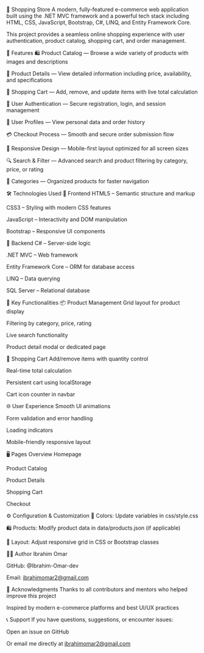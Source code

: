 🛒 Shopping Store
A modern, fully-featured e-commerce web application built using the .NET MVC framework and a powerful tech stack including HTML, CSS, JavaScript, Bootstrap, C#, LINQ, and Entity Framework Core.

This project provides a seamless online shopping experience with user authentication, product catalog, shopping cart, and order management.

🌟 Features
🛍️ Product Catalog — Browse a wide variety of products with images and descriptions

📄 Product Details — View detailed information including price, availability, and specifications

🛒 Shopping Cart — Add, remove, and update items with live total calculation

🔐 User Authentication — Secure registration, login, and session management

👤 User Profiles — View personal data and order history

💳 Checkout Process — Smooth and secure order submission flow

📱 Responsive Design — Mobile-first layout optimized for all screen sizes

🔍 Search & Filter — Advanced search and product filtering by category, price, or rating

📂 Categories — Organized products for faster navigation

🛠️ Technologies Used
🔸 Frontend
HTML5 – Semantic structure and markup

CSS3 – Styling with modern CSS features

JavaScript – Interactivity and DOM manipulation

Bootstrap – Responsive UI components

🔹 Backend
C# – Server-side logic

.NET MVC – Web framework

Entity Framework Core – ORM for database access

LINQ – Data querying

SQL Server – Relational database

🎯 Key Functionalities
📦 Product Management
Grid layout for product display

Filtering by category, price, rating

Live search functionality

Product detail modal or dedicated page

🛒 Shopping Cart
Add/remove items with quantity control

Real-time total calculation

Persistent cart using localStorage

Cart icon counter in navbar

🌐 User Experience
Smooth UI animations

Form validation and error handling

Loading indicators

Mobile-friendly responsive layout

🖥️ Pages Overview
Homepage

Product Catalog

Product Details

Shopping Cart

Checkout

⚙️ Configuration & Customization
🎨 Colors: Update variables in css/style.css

🛍 Products: Modify product data in data/products.json (if applicable)

📐 Layout: Adjust responsive grid in CSS or Bootstrap classes

👨‍💻 Author
Ibrahim Omar

GitHub: @Ibrahim-Omar-dev

Email: ibrahimomar2@gmail.com

🙏 Acknowledgments
Thanks to all contributors and mentors who helped improve this project

Inspired by modern e-commerce platforms and best UI/UX practices

📞 Support
If you have questions, suggestions, or encounter issues:

Open an issue on GitHub

Or email me directly at ibrahimomar2@gmail.com
